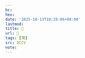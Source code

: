 ```yaml
---
bc:
hex:
date: '2025-10-13T10:28:06+08:00'
lastmod:
title: 􄳭
url: 􄳭
tags: [䔽]
src: DCCV
note:
---
```

